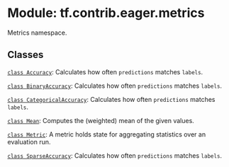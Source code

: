 <div itemscope itemtype="http://developers.google.com/ReferenceObject">
<meta itemprop="name" content="tf.contrib.eager.metrics" />
<meta itemprop="path" content="Stable" />
</div>

# Module: tf.contrib.eager.metrics

Metrics namespace.

<!-- Placeholder for "Used in" -->


## Classes

[`class Accuracy`](../../../tf/contrib/eager/metrics/Accuracy.md): Calculates how often `predictions` matches `labels`.

[`class BinaryAccuracy`](../../../tf/contrib/eager/metrics/BinaryAccuracy.md): Calculates how often `predictions` matches `labels`.

[`class CategoricalAccuracy`](../../../tf/contrib/eager/metrics/CategoricalAccuracy.md): Calculates how often `predictions` matches `labels`.

[`class Mean`](../../../tf/contrib/eager/metrics/Mean.md): Computes the (weighted) mean of the given values.

[`class Metric`](../../../tf/contrib/eager/metrics/Metric.md): A metric holds state for aggregating statistics over an evaluation run.

[`class SparseAccuracy`](../../../tf/contrib/eager/metrics/SparseAccuracy.md): Calculates how often `predictions` matches `labels`.

